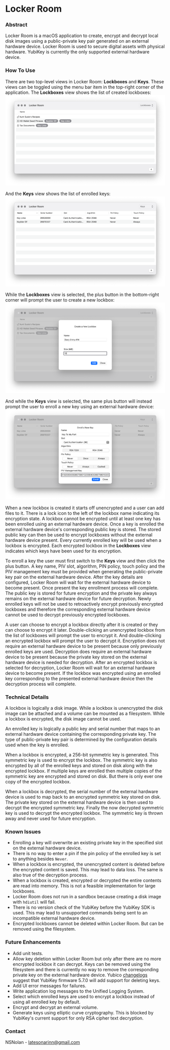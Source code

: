 # Locker Room

### Abstract

Locker Room is a macOS application to create, encrypt and decrypt local disk images using a public-private key pair generated on an external hardware device. Locker Room is used to secure digital assets with physical hardware. YubiKey is currently the only supported external hardware device.

### How To Use

There are two top-level views in Locker Room: **Lockboxes** and **Keys**. These views can be toggled using the menu bar item in the top-right corner of the application. The **Lockboxes** view shows the list of created lockboxes:
![](Images/Locker-Room-Lockboxes.png)

And the **Keys** view shows the list of enrolled keys:
![](Images/Locker-Room-Keys.png)

While the **Lockboxes** view is selected, the plus button in the bottom-right corner will prompt the user to create a new lockbox:
![](Images/Locker-Room-Add-Lockbox.png)

And while the **Keys** view is selected, the same plus button will instead prompt the user to enroll a new key using an external hardware device:
![](Images/Locker-Room-Add-Key.png)

When a new lockbox is created it starts off unencrypted and a user can add files to it. There is a lock icon to the left of the lockbox name indicating its encryption state. A lockbox cannot be encrypted until at least one key has been enrolled using an external hardware device. Once a key is enrolled the external hardware device's corresponding public key is stored. The stored public key can then be used to encrypt lockboxes without the external hardware device present. Every currently enrolled key will be used when a lockbox is encrypted. Each encrypted lockbox in the **Lockboxes** view indicates which keys have been used for its encryption. 

To enroll a key the user must first switch to the **Keys** view and then click the plus button. A key name, PIV slot, algorithm, PIN policy, touch policy and the PIV management key must be provided when generating the public-private key pair on the external hardware device. After the key details are configured, Locker Room will wait for the external hardware device to become present. Once present the key enrollment process will complete. The public key is stored for future encryption and the private key always remains on the external hardware device for future decryption. Newly enrolled keys will not be used to retroactively encrypt previously encrypted lockboxes and therefore the corresponding external hardware device cannot be used to decrypt previously encrypted lockboxes.

A user can choose to encrypt a lockbox directly after it is created or they can choose to encrypt it later. Double-clicking an unencrypted lockbox from the list of lockboxes will prompt the user to encrypt it. And double-clicking an encrypted lockbox will prompt the user to decrypt it. Encryption does not require an external hardware device to be present because only previously enrolled keys are used. Decryption does require an external hardware device to be present because the private key stored on the external hardware device is needed for decryption. After an encrypted lockbox is selected for decryption, Locker Room will wait for an external hardware device to become present. If the lockbox was encrypted using an enrolled key corresponding to the presented external hardware device then the decryption process will complete.

### Technical Details

A lockbox is logically a disk image. While a lockbox is unencrypted the disk image can be attached and a volume can be mounted as a filesystem. While a lockbox is encrypted, the disk image cannot be used.

An enrolled key is logically a public key and serial number that maps to an external hardware device containing the corresponding private key. The type of public-private key pair is determined by the configuration details used when the key is enrolled.

When a lockbox is encrypted, a 256-bit symmetric key is generated. This symmetric key is used to encrypt the lockbox. The symmetric key is also encrypted by all of the enrolled keys and stored on disk along with the encrypted lockbox. If multiple keys are enrolled then multiple copies of the symmetric key are encrypted and stored on disk. But there is only ever one copy of the encrypted lockbox.

When a lockbox is decrypted, the serial number of the external hardware device is used to map back to an encrypted symmetric key stored on disk. The private key stored on the external hardware device is then used to decrypt the encrypted symmetric key. Finally the now decrypted symmetric key is used to decrypt the encrypted lockbox. The symmetric key is thrown away and never used for future encryption.

### Known Issues

- Enrolling a key will overwrite an existing private key in the specified slot on the external hardware device.
- There is no way to enter a pin if the pin policy of the enrolled key is set to anything besides `Never`.
- When a lockbox is encrypted, the unencrypted content is deleted before the encrypted content is saved. This may lead to data loss. The same is also true of the decryption process.
- When a lockbox is created, encrypted or decrypted the entire contents are read into memory. This is not a feasible implementation for large lockboxes.
- Locker Room does not run in a sandbox because creating a disk image with `hdiutil` will fail.
- There is no version check of the YubiKey before the YubiKey SDK is used. This may lead to unsupported commands being sent to an incompatible external hardware device.
- Encrypted lockboxes cannot be deleted within Locker Room. But can be removed using the filesystem.

### Future Enhancements

- Add unit tests.
- Allow key deletion within Locker Room but only after there are no more encrypted lockbox it can decrypt. Keys can be removed using the filesystem and there is currently no way to remove the corresponding private key on the external hardware device. Yubico [changelogs](https://github.com/Yubico/yubico-piv-tool/blob/master/debian/changelog) suggest that YubiKey firmware 5.7.0 will add support for deleting keys.
- Add UI error messages for failures.
- Write application log messages to the Unified Logging System.
- Select which enrolled keys are used to encrypt a lockbox instead of using all enrolled key by default.
- Encrypt and decrypt an external volume.
- Generate keys using elliptic curve cryptography. This is blocked by YubiKey's current support for only RSA cipher text decryption.

### Contact

NSNolan - latesonarinn@gmail.com
